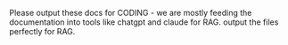 Please output these docs for CODING - we are mostly feeding the documentation into tools like chatgpt and claude for RAG. output the files perfectly for RAG. 
